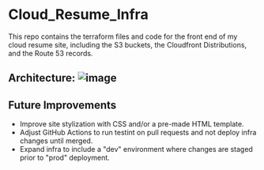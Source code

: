 # Cloud_Resume_Infra
This repo contains the terraform files and code for the front end of my cloud resume site, including the S3 buckets, the Cloudfront Distributions, and the Route 53 records. 

## Architecture: ![image](https://user-images.githubusercontent.com/47158510/233435755-5460c85e-05f5-4dc7-a9d9-4a17a8d7005b.png)

## Future Improvements
- Improve site stylization with CSS and/or a pre-made HTML template.
- Adjust GitHub Actions to run testint on pull requests and not deploy infra changes until merged.
- Expand infra to include a "dev" environment where changes are staged prior to "prod" deployment.
